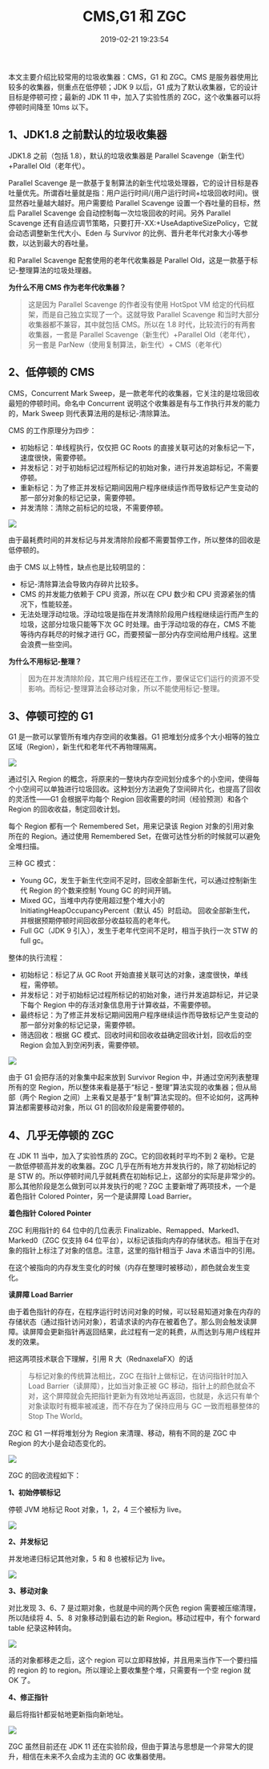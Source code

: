 ﻿---
title: 'CMS,G1 和 ZGC'
tags: Java
toc: true/fase
date: 2019-02-21 19:23:54
---
<!--more-->

本文主要介绍比较常用的垃圾收集器：CMS，G1 和 ZGC。CMS 是服务器使用比较多的收集器，侧重点在低停顿；JDK 9 以后，G1 成为了默认收集器，它的设计目标是停顿可控；最新的 JDK 11 中，加入了实验性质的 ZGC，这个收集器可以将停顿时间降至 10ms 以下。

## 1、JDK1.8 之前默认的垃圾收集器

JDK1.8 之前（包括 1.8），默认的垃圾收集器是 Parallel Scavenge（新生代）+Parallel Old（老年代）。

Parallel Scavenge 是一款基于复制算法的新生代垃圾处理器，它的设计目标是吞吐量优先。所谓吞吐量就是指：用户运行时间/(用户运行时间+垃圾回收时间)。很显然吞吐量越大越好。用户需要给 Parallel Scavenge 设置一个吞吐量的目标，然后 Parallel Scavenge 会自动控制每一次垃圾回收的时间。另外 Parallel Scavenge 还有自适应调节策略，只要打开-XX:+UseAdaptiveSizePolicy，它就会动态调整新生代大小、Eden 与 Survivor 的比例、晋升老年代对象大小等参数，以达到最大的吞吐量。

和 Parallel Scavenge 配套使用的老年代收集器是 Parallel Old，这是一款基于标记-整理算法的垃圾处理器。

**为什么不用 CMS 作为老年代收集器？** 
> 这是因为 Parallel Scavenge 的作者没有使用 HotSpot VM 给定的代码框架，而是自己独立实现了一个。这就导致 Parallel Scavenge 和当时大部分收集器都不兼容，其中就包括 CMS。所以在 1.8 时代，比较流行的有两套收集器，一套是 Parallel Scavenge（新生代）+Parallel Old（老年代），另一套是 ParNew（使用复制算法，新生代）+ CMS（老年代）

## 2、低停顿的 CMS

CMS，Concurrent Mark Sweep，是一款老年代的收集器，它关注的是垃圾回收最短的停顿时间。命名中 Concurrent 说明这个收集器是有与工作执行并发的能力的，Mark Sweep 则代表算法用的是标记-清除算法。

CMS 的工作原理分为四步：
- 初始标记：单线程执行，仅仅把 GC Roots 的直接关联可达的对象标记一下，速度很快，需要停顿。
- 并发标记：对于初始标记过程所标记的初始对象，进行并发追踪标记，不需要停顿。
- 重新标记：为了修正并发标记期间因用户程序继续运作而导致标记产生变动的那一部分对象的标记记录，需要停顿。
- 并发清除：清除之前标记的垃圾，不需要停顿。

<img src="./CMS-G1 和 ZGC/CMS.png"/>

由于最耗费时间的并发标记与并发清除阶段都不需要暂停工作，所以整体的回收是低停顿的。

由于 CMS 以上特性，缺点也是比较明显的：
- 标记-清除算法会导致内存碎片比较多。
- CMS 的并发能力依赖于 CPU 资源，所以在 CPU 数少和 CPU 资源紧张的情况下，性能较差。
- 无法处理浮动垃圾。浮动垃圾是指在并发清除阶段用户线程继续运行而产生的垃圾，这部分垃圾只能等下次 GC 时处理。由于浮动垃圾的存在，CMS 不能等待内存耗尽的时候才进行 GC，而要预留一部分内存空间给用户线程。这里会浪费一些空间。

**为什么不用标记-整理？**
> 因为在并发清除阶段，其它用户线程还在工作，要保证它们运行的资源不受影响。而标记-整理算法会移动对象，所以不能使用标记-整理。

## 3、停顿可控的 G1

G1 是一款可以掌管所有堆内存空间的收集器。G1 把堆划分成多个大小相等的独立区域（Region），新生代和老年代不再物理隔离。

<img src="./CMS-G1 和 ZGC/G1-1.png"/>

通过引入 Region 的概念，将原来的一整块内存空间划分成多个的小空间，使得每个小空间可以单独进行垃圾回收。这种划分方法避免了空间碎片化，也提高了回收的灵活性——G1 会根据平均每个 Region 回收需要的时间（经验预测）和各个 Region 的回收收益，制定回收计划。

每个 Region 都有一个 Remembered Set，用来记录该 Region 对象的引用对象所在的 Region。通过使用 Remembered Set，在做可达性分析的时候就可以避免全堆扫描。

三种 GC 模式：
- Young GC，发生于新生代空间不足时，回收全部新生代，可以通过控制新生代 Region 的个数来控制 Young GC 的时间开销。
- Mixed GC，当堆中内存使用超过整个堆大小的 InitiatingHeapOccupancyPercent（默认 45）时启动。 回收全部新生代，并根据预期停顿时间回收部分收益较高的老年代。
- Full GC（JDK 9 引入），发生于老年代空间不足时，相当于执行一次 STW 的 full gc。

整体的执行流程：
- 初始标记：标记了从 GC Root 开始直接关联可达的对象，速度很快，单线程，需停顿。
- 并发标记：对于初始标记过程所标记的初始对象，进行并发追踪标记，并记录下每个 Region 中的存活对象信息用于计算收益，不需要停顿。
- 最终标记：为了修正并发标记期间因用户程序继续运作而导致标记产生变动的那一部分对象的标记记录，需要停顿。
- 筛选回收：根据 GC 模式、回收时间和回收收益确定回收计划，回收后的空 Region 会加入到空闲列表，需要停顿。

<img src="./CMS-G1 和 ZGC/G1-2.png"/>

由于 G1 会把存活的对象集中起来放到 Survivor Region 中，并通过空闲列表整理所有的空 Region，所以整体来看是基于“标记 - 整理”算法实现的收集器；但从局部（两个 Region 之间）上来看又是基于“复制”算法实现的。但不论如何，这两种算法都需要移动对象，所以 G1 的回收阶段是需要停顿的。

## 4、几乎无停顿的 ZGC

在 JDK 11 当中，加入了实验性质的 ZGC。它的回收耗时平均不到 2 毫秒。它是一款低停顿高并发的收集器。ZGC 几乎在所有地方并发执行的，除了初始标记的是 STW 的。所以停顿时间几乎就耗费在初始标记上，这部分的实际是非常少的。那么其他阶段是怎么做到可以并发执行的呢？ZGC 主要新增了两项技术，一个是着色指针 Colored Pointer，另一个是读屏障 Load Barrier。

**着色指针 Colored Pointer**

ZGC 利用指针的 64 位中的几位表示 Finalizable、Remapped、Marked1、Marked0（ZGC 仅支持 64 位平台），以标记该指向内存的存储状态。相当于在对象的指针上标注了对象的信息。注意，这里的指针相当于 Java 术语当中的引用。

在这个被指向的内存发生变化的时候（内存在整理时被移动），颜色就会发生变化。

**读屏障 Load Barrier**

由于着色指针的存在，在程序运行时访问对象的时候，可以轻易知道对象在内存的存储状态（通过指针访问对象），若请求读的内存在被着色了。那么则会触发读屏障。读屏障会更新指针再返回结果，此过程有一定的耗费，从而达到与用户线程并发的效果。

把这两项技术联合下理解，引用 R 大（RednaxelaFX）的话
> 与标记对象的传统算法相比，ZGC 在指针上做标记，在访问指针时加入 Load Barrier（读屏障），比如当对象正被 GC 移动，指针上的颜色就会不对，这个屏障就会先把指针更新为有效地址再返回，也就是，永远只有单个对象读取时有概率被减速，而不存在为了保持应用与 GC 一致而粗暴整体的 Stop The World。

ZGC 和 G1 一样将堆划分为 Region 来清理、移动，稍有不同的是 ZGC 中 Region 的大小是会动态变化的。

<img src="./CMS-G1 和 ZGC/ZGC-1.png"/>

ZGC 的回收流程如下：

**1、初始停顿标记**

停顿 JVM 地标记 Root 对象，1，2，4 三个被标为 live。

<img src="./CMS-G1 和 ZGC/ZGC-2.png"/>

**2、并发标记**

并发地递归标记其他对象，5 和 8 也被标记为 live。

<img src="./CMS-G1 和 ZGC/ZGC-3.png"/>

**3、移动对象**

对比发现 3、6、7 是过期对象，也就是中间的两个灰色 region 需要被压缩清理，所以陆续将 4、5、8  对象移动到最右边的新 Region。移动过程中，有个 forward table 纪录这种转向。

<img src="./CMS-G1 和 ZGC/ZGC-4.png"/>

活的对象都移走之后，这个 region 可以立即释放掉，并且用来当作下一个要扫描的 region 的 to region。所以理论上要收集整个堆，只需要有一个空 region 就 OK 了。

**4、修正指针**

最后将指针都妥帖地更新指向新地址。

<img src="./CMS-G1 和 ZGC/ZGC-5.png"/>

ZGC 虽然目前还在 JDK 11 还在实验阶段，但由于算法与思想是一个非常大的提升，相信在未来不久会成为主流的 GC 收集器使用。

